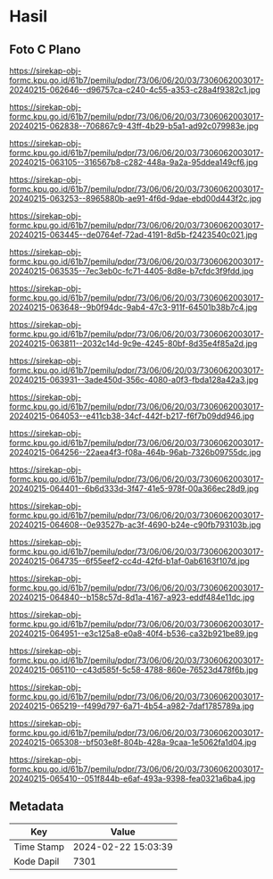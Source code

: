 # Hasil

## Foto C Plano

https://sirekap-obj-formc.kpu.go.id/61b7/pemilu/pdpr/73/06/06/20/03/7306062003017-20240215-062646--d96757ca-c240-4c55-a353-c28a4f9382c1.jpg

https://sirekap-obj-formc.kpu.go.id/61b7/pemilu/pdpr/73/06/06/20/03/7306062003017-20240215-062838--706867c9-43ff-4b29-b5a1-ad92c079983e.jpg

https://sirekap-obj-formc.kpu.go.id/61b7/pemilu/pdpr/73/06/06/20/03/7306062003017-20240215-063105--316567b8-c282-448a-9a2a-95ddea149cf6.jpg

https://sirekap-obj-formc.kpu.go.id/61b7/pemilu/pdpr/73/06/06/20/03/7306062003017-20240215-063253--8965880b-ae91-4f6d-9dae-ebd00d443f2c.jpg

https://sirekap-obj-formc.kpu.go.id/61b7/pemilu/pdpr/73/06/06/20/03/7306062003017-20240215-063445--de0764ef-72ad-4191-8d5b-f2423540c021.jpg

https://sirekap-obj-formc.kpu.go.id/61b7/pemilu/pdpr/73/06/06/20/03/7306062003017-20240215-063535--7ec3eb0c-fc71-4405-8d8e-b7cfdc3f9fdd.jpg

https://sirekap-obj-formc.kpu.go.id/61b7/pemilu/pdpr/73/06/06/20/03/7306062003017-20240215-063648--9b0f94dc-9ab4-47c3-911f-64501b38b7c4.jpg

https://sirekap-obj-formc.kpu.go.id/61b7/pemilu/pdpr/73/06/06/20/03/7306062003017-20240215-063811--2032c14d-9c9e-4245-80bf-8d35e4f85a2d.jpg

https://sirekap-obj-formc.kpu.go.id/61b7/pemilu/pdpr/73/06/06/20/03/7306062003017-20240215-063931--3ade450d-356c-4080-a0f3-fbda128a42a3.jpg

https://sirekap-obj-formc.kpu.go.id/61b7/pemilu/pdpr/73/06/06/20/03/7306062003017-20240215-064053--e411cb38-34cf-442f-b217-f6f7b09dd946.jpg

https://sirekap-obj-formc.kpu.go.id/61b7/pemilu/pdpr/73/06/06/20/03/7306062003017-20240215-064256--22aea4f3-f08a-464b-96ab-7326b09755dc.jpg

https://sirekap-obj-formc.kpu.go.id/61b7/pemilu/pdpr/73/06/06/20/03/7306062003017-20240215-064401--6b6d333d-3f47-41e5-978f-00a366ec28d9.jpg

https://sirekap-obj-formc.kpu.go.id/61b7/pemilu/pdpr/73/06/06/20/03/7306062003017-20240215-064608--0e93527b-ac3f-4690-b24e-c90fb793103b.jpg

https://sirekap-obj-formc.kpu.go.id/61b7/pemilu/pdpr/73/06/06/20/03/7306062003017-20240215-064735--6f55eef2-cc4d-42fd-b1af-0ab6163f107d.jpg

https://sirekap-obj-formc.kpu.go.id/61b7/pemilu/pdpr/73/06/06/20/03/7306062003017-20240215-064840--b158c57d-8d1a-4167-a923-eddf484e11dc.jpg

https://sirekap-obj-formc.kpu.go.id/61b7/pemilu/pdpr/73/06/06/20/03/7306062003017-20240215-064951--e3c125a8-e0a8-40f4-b536-ca32b921be89.jpg

https://sirekap-obj-formc.kpu.go.id/61b7/pemilu/pdpr/73/06/06/20/03/7306062003017-20240215-065110--c43d585f-5c58-4788-860e-76523d478f6b.jpg

https://sirekap-obj-formc.kpu.go.id/61b7/pemilu/pdpr/73/06/06/20/03/7306062003017-20240215-065219--f499d797-6a71-4b54-a982-7daf1785789a.jpg

https://sirekap-obj-formc.kpu.go.id/61b7/pemilu/pdpr/73/06/06/20/03/7306062003017-20240215-065308--bf503e8f-804b-428a-9caa-1e5062fa1d04.jpg

https://sirekap-obj-formc.kpu.go.id/61b7/pemilu/pdpr/73/06/06/20/03/7306062003017-20240215-065410--051f844b-e6af-493a-9398-fea0321a6ba4.jpg


## Metadata

| Key        | Value               |
| ---------- | ------------------- |
| Time Stamp | 2024-02-22 15:03:39 |
| Kode Dapil | 7301                |




